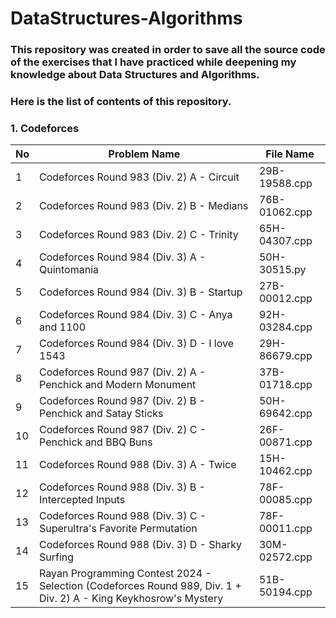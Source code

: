 # DataStructures-Algorithms

### This repository was created in order to save all the source code of the exercises that I have practiced while deepening my knowledge about Data Structures and Algorithms.

### Here is the list of contents of this repository.

### 1. Codeforces
| No   | Problem Name                                                                                                               | File Name       |
|------|----------------------------------------------------------------------------------------------------------------------------|-----------------|
| 1    | Codeforces Round 983 (Div. 2) A - Circuit                                                                                  | 29B-19588.cpp   |
| 2    | Codeforces Round 983 (Div. 2) B - Medians                                                                                  | 76B-01062.cpp   |
| 3    | Codeforces Round 983 (Div. 2) C - Trinity                                                                                  | 65H-04307.cpp   |
| 4    | Codeforces Round 984 (Div. 3) A - Quintomania                                                                              | 50H-30515.py    |
| 5    | Codeforces Round 984 (Div. 3) B - Startup                                                                                  | 27B-00012.cpp   |
| 6    | Codeforces Round 984 (Div. 3) C - Anya and 1100                                                                            | 92H-03284.cpp   |
| 7    | Codeforces Round 984 (Div. 3) D - I love 1543                                                                              | 29H-86679.cpp   |
| 8    | Codeforces Round 987 (Div. 2) A - Penchick and Modern Monument                                                             | 37B-01718.cpp   |
| 9    | Codeforces Round 987 (Div. 2) B - Penchick and Satay Sticks                                                                | 50H-69642.cpp   |
| 10   | Codeforces Round 987 (Div. 2) C - Penchick and BBQ Buns                                                                    | 26F-00871.cpp   |
| 11   | Codeforces Round 988 (Div. 3) A - Twice                                                                                    | 15H-10462.cpp   |
| 12   | Codeforces Round 988 (Div. 3) B - Intercepted Inputs                                                                       | 78F-00085.cpp   |
| 13   | Codeforces Round 988 (Div. 3) C - Superultra's Favorite Permutation                                                        | 78F-00011.cpp   |
| 14   | Codeforces Round 988 (Div. 3) D - Sharky Surfing                                                                           | 30M-02572.cpp   |
| 15   | Rayan Programming Contest 2024 - Selection (Codeforces Round 989, Div. 1 + Div. 2) A - King Keykhosrow's Mystery           | 51B-50194.cpp   |    
